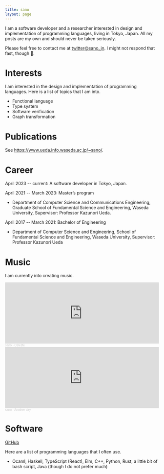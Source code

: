 ```yaml
---
title: sano
layout: page
---
```


I am a software developer and a researcher
interested in design and implementation of programming languages,
living in Tokyo, Japan.
All my posts are my own and should never be taken seriously.

Please feel free to contact me at [twitter@sano_jn](https://twitter.com/sano_jn).
I might not respond that fast, though 🙂.

# Interests

I am interested in the design and implementation of programming languages.
Here is a list of topics that I am into.

- Functional language
- Type system
- Software verification
- Graph transformation

# Publications

See <https://www.ueda.info.waseda.ac.jp/~sano/>.

# Career

April 2023 -- current: A software developer in Tokyo, Japan.

April 2021 -- March 2023: Master’s program

- Department of Computer Science and Communications Engineering,
  Graduate School of Fundamental Science and Engineering,
  Waseda University,
  Supervisor: Professor Kazunori Ueda.

April 2017 -- March 2021: Bachelor of Engineering

- Department of Computer Science and Engineering,
  School of Fundamental Science and Engineering,
  Waseda University,
  Supervisor: Professor Kazunori Ueda

# Music

I am currently into creating music.

<iframe width="100%" width="450" height="200" scrolling="no" frameborder="no" allow="autoplay" src="https://w.soundcloud.com/player/?url=https%3A//api.soundcloud.com/tracks/1323459022&color=%23ff5500&auto_play=false&hide_related=false&show_comments=true&show_user=true&show_reposts=false&show_teaser=true&visual=true"></iframe><div style="font-size: 10px; color: #cccccc;line-break: anywhere;word-break: normal;overflow: hidden;white-space: nowrap;text-overflow: ellipsis; font-family: Interstate,Lucida Grande,Lucida Sans Unicode,Lucida Sans,Garuda,Verdana,Tahoma,sans-serif;font-weight: 100;"><a href="https://soundcloud.com/sano2" title="sano" target="_blank" style="color: #cccccc; text-decoration: none;">sano</a> · <a href="https://soundcloud.com/sano2/celeste" title="Celeste" target="_blank" style="color: #cccccc; text-decoration: none;">Celeste</a></div>

<iframe width="100%" width="450" height="200" scrolling="no" frameborder="no" allow="autoplay" src="https://w.soundcloud.com/player/?url=https%3A//api.soundcloud.com/tracks/1318510963&color=%23ff5500&auto_play=false&hide_related=false&show_comments=true&show_user=true&show_reposts=false&show_teaser=true&visual=true"></iframe><div style="font-size: 10px; color: #cccccc;line-break: anywhere;word-break: normal;overflow: hidden;white-space: nowrap;text-overflow: ellipsis; font-family: Interstate,Lucida Grande,Lucida Sans Unicode,Lucida Sans,Garuda,Verdana,Tahoma,sans-serif;font-weight: 100;"><a href="https://soundcloud.com/sano2" title="sano" target="_blank" style="color: #cccccc; text-decoration: none;">sano</a> · <a href="https://soundcloud.com/sano2/random10" title="Another day" target="_blank" style="color: #cccccc; text-decoration: none;">Another day</a></div>

# Software

[GitHub](https://github.com/sano-jin)

Here are a list of programming languages that I often use.

- Ocaml, Haskell, TypeScript (React), Elm, C++, Python, Rust, a little bit of bash script, Java (though I do not prefer much)
